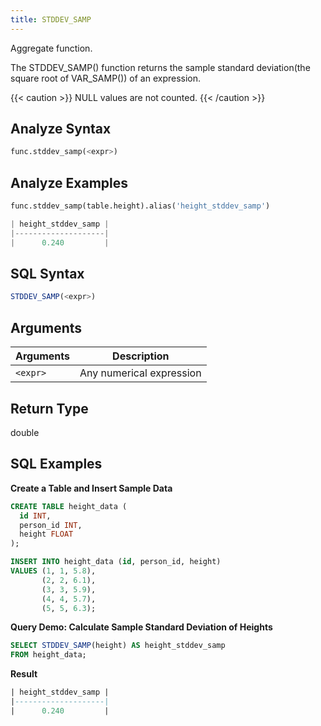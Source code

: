 ```yaml
---
title: STDDEV_SAMP
---
```


Aggregate function.

The STDDEV_SAMP() function returns the sample standard deviation(the square root of VAR_SAMP()) of an expression.

{{< caution >}}
NULL values are not counted.
{{< /caution >}}

## Analyze Syntax

```python
func.stddev_samp(<expr>)
```

## Analyze Examples
```python
func.stddev_samp(table.height).alias('height_stddev_samp')

| height_stddev_samp |
|--------------------|
|      0.240         |
```

## SQL Syntax

```sql
STDDEV_SAMP(<expr>)
```

## Arguments

| Arguments | Description              |
|-----------|--------------------------|
| `<expr>`  | Any numerical expression |

## Return Type

double

## SQL Examples

**Create a Table and Insert Sample Data**
```sql
CREATE TABLE height_data (
  id INT,
  person_id INT,
  height FLOAT
);

INSERT INTO height_data (id, person_id, height)
VALUES (1, 1, 5.8),
       (2, 2, 6.1),
       (3, 3, 5.9),
       (4, 4, 5.7),
       (5, 5, 6.3);
```

**Query Demo: Calculate Sample Standard Deviation of Heights**
```sql
SELECT STDDEV_SAMP(height) AS height_stddev_samp
FROM height_data;
```

**Result**
```sql
| height_stddev_samp |
|--------------------|
|      0.240         |
```